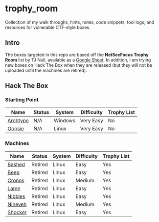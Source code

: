 # trophy_room

Collection of my walk throughs, hints, notes, code snippets, tool logs, and resources for vulnerable CTF-style boxes.

## Intro

The boxes targeted in this repo are based off the **NetSecFocus Trophy Room** list by TJ Null, available as a [Google Sheet](https://docs.google.com/spreadsheets/d/1dwSMIAPIam0PuRBkCiDI88pU3yzrqqHkDtBngUHNCw8/htmlview). In addition, I am trying new boxes on Hack The Box when they are released (but they will not be uploaded until the machines are retired).

## Hack The Box

### Starting Point

| Name | Status | System | Difficulty | Trophy List |
| ---- |--------| -------|------------|-------------|
| [Archtype](hackthebox/startingpoint/1_archtype) | N/A | Windows | Very Easy | No |
| [Oopsie](hackthebox/startingpoint/2_oopsie) | N/A | Linux | Very Easy | No |

### Machines

| Name | Status | System | Difficulty | Trophy List |
| ---- |--------| -------|------------|-------------|
| [Bashed](hackthebox/machines/bashed) | Retired | Linux | Easy | Yes |
| [Beep](hackthebox/machines/beep) | Retired | Linux | Easy | Yes |
| [Cronos](hackthebox/machines/cronos) | Retired | Linux | Medium | Yes |
| [Lame](hackthebox/machines/lame) | Retired | Linux | Easy | Yes |
| [Nibbles](hackthebox/machines/nibbles) | Retired | Linux | Easy | Yes |
| [Nineveh](hackthebox/machines/nineveh) | Retired | Linux | Medium | Yes |
| [Shocker](hackthebox/machines/shocker) | Retired | Linux | Easy | Yes |
